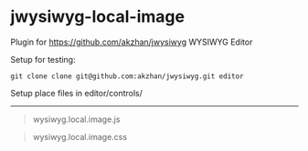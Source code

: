 jwysiwyg-local-image
====================

Plugin for https://github.com/akzhan/jwysiwyg WYSIWYG Editor


Setup for testing:

`git clone clone git@github.com:akzhan/jwysiwyg.git editor`


Setup place files in editor/controls/

---

>wysiwyg.local.image.js

>wysiwyg.local.image.css

